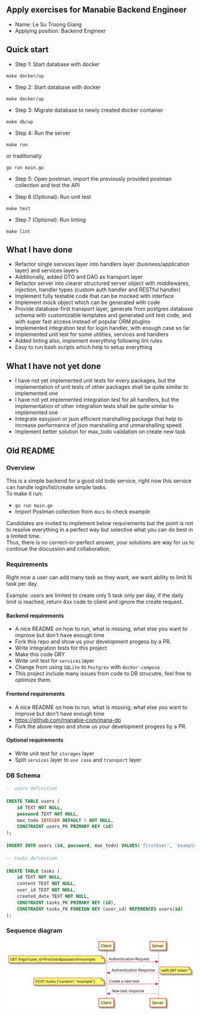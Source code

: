 ## Apply exercises for Manabie Backend Engineer

- Name: Le Su Truong Giang
- Applying position: Backend Engineer


## Quick start
- Step 1: Start database with docker 
```
make docker/up
```

- Step 2: Start database with docker 
```
make docker/up
```

- Step 3: Migrate database to newly created docker container
```
make db/up
```

- Step 4: Run the server
```
make run
```
or traditionally
```
go run main.go
```

- Step 5: Open postman, import the previously provided postman collection and
test the API

- Step 6 (Optional): Run unit test
```
make test
```

- Step 7 (Optional): Run linting
```
make lint
```


## What I have done
- Refactor single services layer into handlers layer (business/application layer) and services layers
- Additionally, added DTO and DAO as transport layer
- Refactor server into clearer structured server object with middlewares, injection, handler types (custom auth handler and RESTful handler)
- Implement fully testable code that can be mocked with interface
- Implement mock object which can be generated with code
- Provide database-first transport layer, generate from postgres database schema with customizable templates and generated unit test code, and with super fast access
instead of popular ORM plugins
- Implemented integration test for login handler, with enough case so far
- Implemented unit test for some utilities, services and handlers
- Added linting also, implement everything following lint rules
- Easy to run bash scripts which help to setup everything

## What I have not yet done 
- I have not yet implemented unit tests for every packages, but the implementation of unit tests of 
other packages shall be quite similar to implemented one 
- I have not yet implemented integration test for all handlers, but the implementation of other integration tests shall be quite similar to implemented one
- Integrate easyjson or json efficient marshalling package that help to increase performance of json marshalling and unmarshalling speed
- Implement better solution for max_todo validation on create new task

## Old README
### Overview
This is a simple backend for a good old todo service, right now this service can handle login/list/create simple tasks.  
To make it run:
- `go run main.go`
- Import Postman collection from `docs` to check example

Candidates are invited to implement below requirements but the point is not to resolve everything in a perfect way but selective what you can do best in a limited time.  
Thus, there is no correct-or-perfect answer, your solutions are way for us to continue the discussion and collaboration.
 
### Requirements
Right now a user can add many task as they want, we want ability to limit N task per day.

Example: users are limited to create only 5 task only per day, if the daily limit is reached, return 4xx code to client and ignore the create request.
#### Backend requirements
- A nice README on how to run, what is missing, what else you want to improve but don't have enough time
- Fork this repo and show us your development progess by a PR.
- Write integration tests for this project
- Make this code DRY
- Write unit test for `services` layer
- Change from using `SQLite` to `Postgres` with `docker-compose`
- This project include many issues from code to DB strucutre, feel free to optimize them.
#### Frontend requirements
- A nice README on how to run, what is missing, what else you want to improve but don't have enough time
- https://github.com/manabie-com/mana-do
- Fork the above repo and show us your development progess by a PR.
#### Optional requirements
- Write unit test for `storages` layer
- Split `services` layer to `use case` and `transport` layer

### DB Schema
```sql
-- users definition

CREATE TABLE users (
	id TEXT NOT NULL,
	password TEXT NOT NULL,
	max_todo INTEGER DEFAULT 5 NOT NULL,
	CONSTRAINT users_PK PRIMARY KEY (id)
);

INSERT INTO users (id, password, max_todo) VALUES('firstUser', 'example', 5);

-- tasks definition

CREATE TABLE tasks (
	id TEXT NOT NULL,
	content TEXT NOT NULL,
	user_id TEXT NOT NULL,
    created_date TEXT NOT NULL,
	CONSTRAINT tasks_PK PRIMARY KEY (id),
	CONSTRAINT tasks_FK FOREIGN KEY (user_id) REFERENCES users(id)
);
```

### Sequence diagram
![auth and create tasks request](https://github.com/manabie-com/togo/blob/master/docs/sequence.svg)
